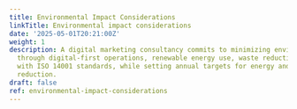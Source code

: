 ```yaml
---
title: Environmental Impact Considerations
linkTitle: Environmental impact considerations
date: '2025-05-01T20:21:00Z'
weight: 1
description: A digital marketing consultancy commits to minimizing environmental impacts
  through digital-first operations, renewable energy use, waste reduction, and compliance
  with ISO 14001 standards, while setting annual targets for energy and water consumption
  reduction.
draft: false
ref: environmental-impact-considerations
---
```


